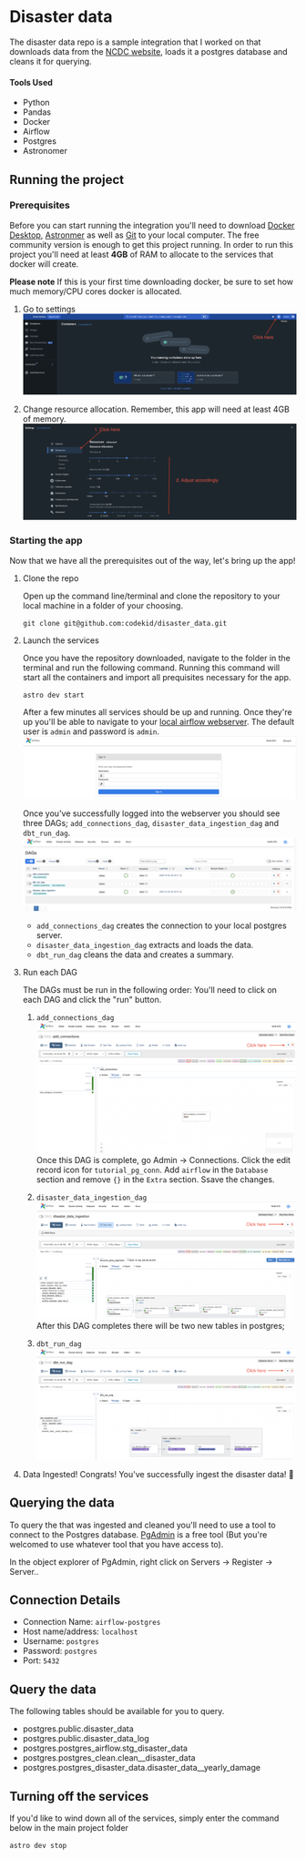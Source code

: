 # Disaster data

The disaster data repo is a sample integration that I worked on that downloads data from the [NCDC website](https://www1.ncdc.noaa.gov/pub/data/swdi/stormevents/csvfiles/), loads it a postgres database and cleans it for querying.

#### Tools Used

- Python
- Pandas
- Docker
- Airflow
- Postgres
- Astronomer

## Running the project

### Prerequisites

Before you can start running the integration you'll need to download [Docker Desktop](https://www.docker.com/products/docker-desktop/), [Astronmer](https://docs.astronomer.io/astro/cli/install-cli) as well as [Git](https://git-scm.com/downloads) to your local computer. The free community version is enough to get this project running. In order to run this project you'll need at least **4GB** of RAM to allocate to the services that docker will create.

**Please note** If this is your first time downloading docker, be sure to set how much memory/CPU cores docker is allocated.

1. Go to settings
    ![Go to setting](images/click_settings.png)

2. Change resource allocation. Remember, this app will need at least 4GB of memory.
    ![change_allocation](images/change_allocation.png)

### Starting the app

Now that we have all the prerequisites out of the way, let's bring up the app!

1. Clone the repo

   Open up the command line/terminal and clone the repository to your local machine in a folder of your choosing.

    ```shell
    git clone git@github.com:codekid/disaster_data.git
    ```

2. Launch the services

    Once you have the repository downloaded, navigate to the folder in the terminal and run the following command. Running this command will start all the containers and import all prequisites necessary for the app.

    ```shell
    astro dev start
    ```

    After a few minutes all services should be up and running. Once they're up you'll be able to navigate to your [local airflow webserver](http://localhost:8080/). The default user is `admin` and password is `admin`.
    ![login_screent](images/airflow_login.png)

    Once you've successfully logged into the webserver you should see three DAGs; `add_connections_dag`, `disaster_data_ingestion_dag` and `dbt_run_dag`.
    ![dag_list](images/dag_list.png)

    - `add_connections_dag` creates the connection to your local postgres server.
    - `disaster_data_ingestion_dag` extracts and loads the data.
    - `dbt_run_dag` cleans the data and creates a summary.

3. Run each DAG

    The DAGs must be run in the following order:
    You'll need to click on each DAG and click the "run" button.
    1. `add_connections_dag`
        ![add_connections_dag](images/add_connections.png)
        Once this DAG is complete, go Admin -> Connections. Click the edit record icon for `tutorial_pg_conn`. Add `airflow` in the `Database` section and remove `{}` in the `Extra` section. Ssave the changes.

    2. `disaster_data_ingestion_dag`
        ![disaster_data_ingestion](images/disaster_data_ingestion.png)
        After this DAG completes there will be two new tables in postgres;
    3. `dbt_run_dag`
        ![dbt_run](images/dbt_run.png)

4. Data Ingested!
    Congrats! You've successfully ingest the disaster data! :clap:

## Querying the data

To query the that was ingested and cleaned you'll need to use a tool to connect to the Postgres database. [PgAdmin](https://www.pgadmin.org/download/) is a free tool (But you're welcomed to use whatever tool that you have access to).

In the object explorer of PgAdmin, right click on Servers -> Register -> Server..

Connection Details
-

- Connection Name: `airflow-postgres`
- Host name/address: `localhost`
- Username: `postgres`
- Password: `postgres`
- Port: `5432`

Query the data
-

The following tables should be available for you to query.

- postgres.public.disaster_data
- postgres.public.disaster_data_log
- postgres.postgres_airflow.stg_disaster_data
- postgres.postgres_clean.clean__disaster_data
- postgres.postgres_disaster_data.disaster_data__yearly_damage

Turning off the services
-

If you'd like to wind down all of the services, simply enter the command below in the main project folder

```shell
astro dev stop
```
